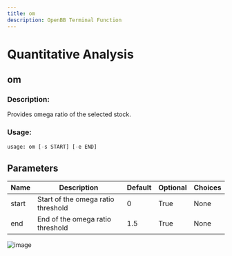 ```yaml
---
title: om
description: OpenBB Terminal Function
---
```


# Quantitative Analysis

## om

### Description: 

Provides omega ratio of the selected stock.

### Usage: 
```python
usage: om [-s START] [-e END]
```

## Parameters

| Name | Description | Default | Optional | Choices |
| ---- | ----------- | ------- | -------- | ------- |
| start | Start of the omega ratio threshold | 0 | True | None |
| end | End of the omega ratio threshold | 1.5 | True | None |


![image](https://user-images.githubusercontent.com/75195383/163530147-557ad48b-c6ec-43d3-8d33-6ad4f02a6cfb.png)


